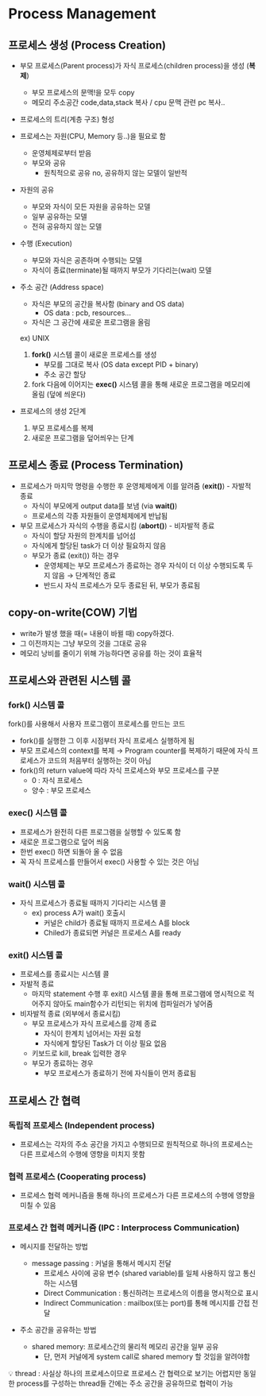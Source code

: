 # Process Management

## 프로세스 생성 (Process Creation)

- 부모 프로세스(Parent process)가 자식 프로세스(children process)을 생성 (**복제**)
    - 부모 프로세스의 문맥!을 모두 copy
    - 메모리 주소공간 code,data,stack 복사 / cpu 문맥 관련 pc 복사..
- 프로세스의 트리(계층 구조) 형성
- 프로세스는 자원(CPU, Memory 등..)을 필요로 함
    - 운영체제로부터 받음
    - 부모와 공유
        - 원칙적으로 공유 no, 공유하지 않는 모델이 일반적
- 자원의 공유
    - 부모와 자식이 모든 자원을 공유하는 모델
    - 일부 공유하는 모델
    - 전혀 공유하지 않는 모델
- 수행 (Execution)
    - 부모와 자식은 공존하며 수행되는 모델
    - 자식이 종료(terminate)될 때까지 부모가 기다리는(wait) 모델
- 주소 공간 (Address space)
    - 자식은 부모의 공간을 복사함 (binary and OS data)
        - OS data : pcb, resources...
    - 자식은 그 공간에 새로운 프로그램을 올림
    
    ex) UNIX
    
    1. **fork()** 시스템 콜이 새로운 프로세스를 생성
        - 부모를 그대로 복사 (OS data except PID + binary)
        - 주소 공간 할당
    2. fork 다음에 이어지는 **exec()** 시스템 콜을 통해 새로운 프로그램을 메모리에 올림 (덮에 씌운다)
- 프로세스의 생성 2단계
    1. 부모 프로세스를 복제
    2. 새로운 프로그램을 덮어씌우는 단계

## 프로세스 종료 (Process Termination)

- 프로세스가 마지막 명령을 수행한 후 운영체제에게 이를 알려줌 (**exit()**) - 자발적 종료
    - 자식이 부모에게 output data를 보냄 (via **wait()**)
    - 프로세스의 각종 자원들이 운영체제에게 반납됨
- 부모 프로세스가 자식의 수행을 종료시킴 (**abort()**) - 비자발적 종료
    - 자식이 할당 자원의 한계치를 넘어섬
    - 자식에게 할당된 task가 더 이상 필요하지 않음
    - 부모가 종료 (exit()) 하는 경우
        - 운영체제는 부모 프로세스가 종료하는 경우 자식이 더 이상 수행되도록 두지 않음 → 단계적인 종료
        - 반드시 자식 프로세스가 모두 종료된 뒤, 부모가 종료됨

## copy-on-write(COW) 기법

- write가 발생 했을 때(= 내용이 바뀔 때) copy하겠다.
- 그 이전까지는 그냥 부모의 것을 그대로 공유
- 메모리 낭비를 줄이기 위해 가능하다면 공유를 하는 것이 효율적

## 프로세스와 관련된 시스템 콜

### fork() 시스템 콜

fork()를 사용해서 사용자 프로그램이 프로세스를 만드는 코드

- fork()를 실행한 그 이후 시점부터 자식 프로세스 실행하게 됨
- 부모 프로세스의 context를 복제 → Program counter를 복제하기 때문에 자식 프로세스가 코드의 처음부터 실행하는 것이 아님
- fork()의 return value에 따라 자식 프로세스와 부모 프로세스를 구분
    - 0 : 자식 프로세스
    - 양수 : 부모 프로세스

### exec() 시스템 콜

- 프로세스가 완전히 다른 프로그램을 실행할 수 있도록 함
- 새로운 프로그램으로 덮어 씌움
- 한번 exec() 하면 되돌아 올 수 없음
- 꼭 자식 프로세스를 만들어서 exec() 사용할 수 있는 것은 아님

### wait() 시스템 콜

- 자식 프로세스가 종료될 때까지 기다리는 시스템 콜
    - ex) process A가 wait() 호출시
        - 커널은 child가 종료될 때까지 프로세스 A를 block
        - Chiled가 종료되면 커널은 프로세스 A를 ready

### exit() 시스템 콜

- 프로세스를 종료시는 시스템 콜
- 자발적 종료
    - 마지막 statement 수행 후 exit() 시스템 콜을 통해 프로그램에 명시적으로 적어주지 않아도 main함수가 리턴되는 위치에 컴파일러가 넣어줌
- 비자발적 종료 (외부에서 종료시킴)
    - 부모 프로세스가 자식 프로세스를 강제 종료
        - 자식이 한계치 넘어서는 자원 요청
        - 자식에게 할당된 Task가 더 이상 필요 없음
    - 키보드로 kill, break 입력한 경우
    - 부모가 종료하는 경우
        - 부모 프로세스가 종료하기 전에 자식들이 먼저 종료됨

## 프로세스 간 협력

### 독립적 프로세스 (Independent process)

- 프로세스는 각자의 주소 공간을 가지고 수행되므로 원칙적으로 하나의 프로세스는 다른 프로세스의 수행에 영향을 미치지 못함

### 협력 프로세스 (Cooperating process)

- 프로세스 협력 메커니즘을 통해 하나의 프로세스가 다른 프로세스의 수행에 영향을 미칠 수 있음

### 프로세스 간 협력 메커니즘 (IPC : Interprocess Communication)

- 메시지를 전달하는 방법
    - message passing : 커널을 통해서 메시지 전달
        - 프로세스 사이에 공유 변수 (shared variable)를 일체 사용하지 않고 통신하는 시스템
        - Direct Communication : 통신하려는 프로세스의 이름을 명시적으로 표시
        - Indirect Communication : mailbox(또는 port)를 통해 메시지를 간접 전달
        
- 주소 공간을 공유하는 방법
    - shared memory: 프로세스간의 물리적 메모리 공간을 일부 공유
        - 단, 먼저 커널에게 system call로 shared memory 할 것임을 알려야함

💡 thread : 사실상 하나의 프로세스이므로 프로세스 간 협력으로 보기는 어렵지만 동일한 process를 구성하는 thread들 간에는 주소 공간을 공유하므로 협력이 가능